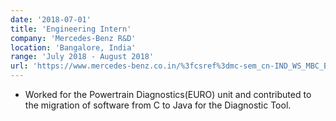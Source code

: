 ```yaml
---
date: '2018-07-01'
title: 'Engineering Intern'
company: 'Mercedes-Benz R&D'
location: 'Bangalore, India'
range: 'July 2018 - August 2018'
url: 'https://www.mercedes-benz.co.in/%3fcsref%3dmc-sem_cn-IND_WS_MBC_Brand_Individual_Brand_Exact_AO_ci-Google_si-g_pi-kwd-10498341_cri-491287060976_ai-mercedes%26kpid%3dgo_cmp-1765122690_adg-117963306204_ad-491287060976_kwd-10498341_dev-c_ext-?gclid=Cj0KCQjwktKFBhCkARIsAJeDT0hqzvgol9wqBZHkbwrvBOe7qOzUuXcz3l4tNLYJIi3r0rZSa18MLCkaAr59EALw_wcB'
---
```


- Worked for the Powertrain Diagnostics(EURO) unit and contributed to the migration of software from C to Java for the Diagnostic Tool.
